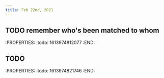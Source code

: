 ```yaml
---
title: Feb 22nd, 2021
---
```


## TODO remember who's been matched to whom
:PROPERTIES:
:todo: 1613974812077
:END:
## TODO 
:PROPERTIES:
:todo: 1613974821746
:END:
